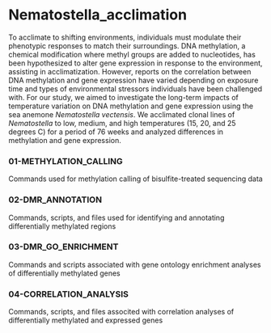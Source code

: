 # Nematostella_acclimation
To acclimate to shifting environments, individuals must modulate their phenotypic responses to match their surroundings. DNA methylation, a chemical modification where methyl groups are added to nucleotides, has been hypothesized to alter gene expression in response to the environment, assisting in acclimatization. However, reports on the correlation between DNA methylation and gene expression have varied depending on exposure time and types of environmental stressors individuals have been challenged with. For our study, we aimed to investigate the long-term impacts of temperature variation on DNA methylation and gene expression using the sea anemone _Nematostella vectensis_. We acclimated clonal lines of _Nematostella_ to low, medium, and high temperatures (15, 20, and 25 degrees C) for a period of 76 weeks and analyzed differences in methylation and gene expression.

### 01-METHYLATION_CALLING
Commands used for methylation calling of bisulfite-treated sequencing data

### 02-DMR_ANNOTATION
Commands, scripts, and files used for identifying and annotating differentially methylated regions

### 03-DMR_GO_ENRICHMENT
Commands and scripts associated with gene ontology enrichment analyses of differentially methylated genes

### 04-CORRELATION_ANALYSIS
Commands, scripts, and files associted with correlation analyses of differentially methylated and expressed genes
